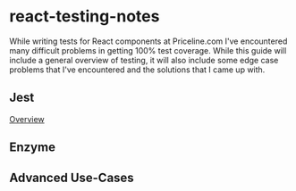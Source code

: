 # react-testing-notes
While writing tests for React components at Priceline.com I've encountered many difficult problems in getting 100% test coverage. While this guide will include a general overview of testing, it will also include some edge case problems that I've encountered and the solutions that I came up with.

## Jest
[Overview](jest/Overview.md)

## Enzyme

## Advanced Use-Cases
